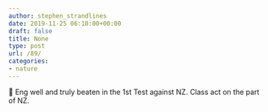 ```yaml
---
author: stephen_strandlines
date: 2019-11-25 06:10:00+00:00
draft: false
title: None
type: post
url: /89/
categories:
- nature
---
```


🏏 Eng well and truly beaten in the 1st Test against NZ. Class act on the part of NZ. 
